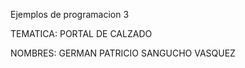 
Ejemplos de programacion 3

TEMATICA: PORTAL DE CALZADO

NOMBRES: GERMAN PATRICIO SANGUCHO VASQUEZ
